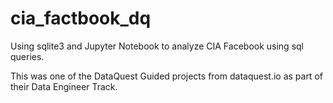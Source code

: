 # cia_factbook_dq
Using sqlite3 and Jupyter Notebook to analyze CIA Facebook using sql queries.

This was one of the DataQuest Guided projects from dataquest.io as part of their Data Engineer Track.




